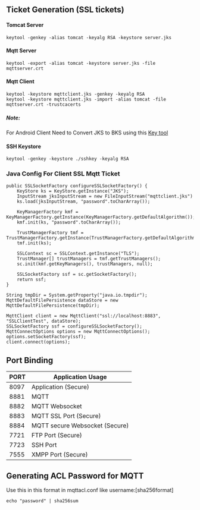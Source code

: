 Ticket Generation (SSL tickets)
---------------------------------------------------------------
#### Tomcat Server
```
keytool -genkey -alias tomcat -keyalg RSA -keystore server.jks
```
#### Mqtt Server
```
keytool -export -alias tomcat -keystore server.jks -file mqttserver.crt
```

#### Mqtt Client
```
keytool -keystore mqttclient.jks -genkey -keyalg RSA
keytool -keystore mqttclient.jks -import -alias tomcat -file mqttserver.crt -trustcacerts
```

##### Note:
For Android Client Need to Convert JKS to BKS using this [Key tool](https://sourceforge.net/projects/portecle/)

#### SSH Keystore
```
keytool -genkey -keystore ./sshkey -keyalg RSA
```

### Java Config For Client SSL Mqtt Ticket 

```
public SSLSocketFactory configureSSLSocketFactory() {
    KeyStore ks = KeyStore.getInstance("JKS");
    InputStream jksInputStream = new FileInputStream("mqttclient.jks")
    ks.load(jksInputStream, "password".toCharArray());

    KeyManagerFactory kmf = KeyManagerFactory.getInstance(KeyManagerFactory.getDefaultAlgorithm());
    kmf.init(ks, "password".toCharArray());

    TrustManagerFactory tmf = TrustManagerFactory.getInstance(TrustManagerFactory.getDefaultAlgorithm());
    tmf.init(ks);

    SSLContext sc = SSLContext.getInstance("TLS");
    TrustManager[] trustManagers = tmf.getTrustManagers();
    sc.init(kmf.getKeyManagers(), trustManagers, null);

    SSLSocketFactory ssf = sc.getSocketFactory();
    return ssf;
}

String tmpDir = System.getProperty("java.io.tmpdir");
MqttDefaultFilePersistence dataStore = new MqttDefaultFilePersistence(tmpDir);

MqttClient client = new MqttClient("ssl://localhost:8883", "SSLClientTest", dataStore);
SSLSocketFactory ssf = configureSSLSocketFactory();
MqttConnectOptions options = new MqttConnectOptions();
options.setSocketFactory(ssf);
client.connect(options);
```

Port Binding
----------------------------------------------------

| PORT  | Application Usage                 |
|-------|-----------------------------------|
| 8097  |Application  (Secure)              |
| 8881  |MQTT                               |
| 8882  |MQTT Websocket                     |
| 8883  |MQTT SSL Port   (Secure)           |
| 8884  |MQTT secure Websocket  (Secure)    |
| 7721  |FTP Port (Secure)                  |
| 7723  |SSH Port                           |
| 7555  |XMPP Port (Secure)                 |

Generating ACL Password for MQTT
-----------------------------------------------------

Use this in this format in mqttacl.conf like username:[sha256format]
```
echo "password" | sha256sum

```